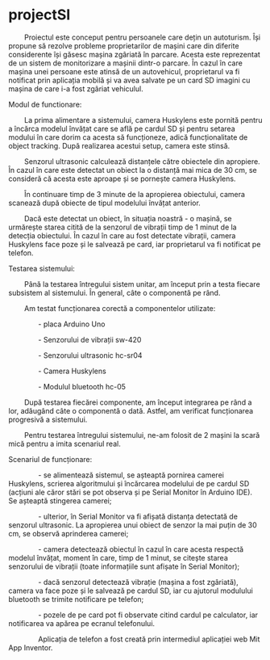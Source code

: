 # projectSI

&nbsp;&nbsp;&nbsp;&nbsp;&nbsp;&nbsp;&nbsp;    Proiectul este conceput pentru persoanele care dețin un autoturism. Își propune să rezolve probleme proprietarilor de mașini care din diferite considerente își găsesc mașina zgâriată în parcare. Acesta este reprezentat de un sistem de monitorizare a mașinii dintr-o parcare. În cazul în care mașina unei persoane este atinsă de un autovehicul, proprietarul va fi notificat prin aplicația mobilă și va avea salvate pe un card SD imagini cu mașina de care i-a fost zgâriat vehiculul. 



Modul de functionare: 


&nbsp;&nbsp;&nbsp;&nbsp;&nbsp;&nbsp;&nbsp;    La prima alimentare a sistemului, camera Huskylens este pornită pentru a încărca modelul învățat care se află pe cardul SD și pentru setarea modului în care dorim ca acesta să funcționeze, adică funcționalitate de object tracking. După realizarea acestui setup, camera este stinsă. 


&nbsp;&nbsp;&nbsp;&nbsp;&nbsp;&nbsp;&nbsp;    Senzorul ultrasonic calculează distanțele către obiectele din apropiere. În cazul în care este detectat un obiect la o distanță mai mica de 30 cm, se consideră că acesta este aproape și se pornește camera Huskylens. 


&nbsp;&nbsp;&nbsp;&nbsp;&nbsp;&nbsp;&nbsp;    În continuare timp de 3 minute de la apropierea obiectului, camera scanează după obiecte de tipul modelului învățat anterior. 


&nbsp;&nbsp;&nbsp;&nbsp;&nbsp;&nbsp;&nbsp;    Dacă este detectat un obiect, în situația noastră - o mașină, se urmărește starea citită de la senzorul de vibrații timp de 1 minut de la detecția obiectului. În cazul în care au fost detectate vibrații, camera Huskylens face poze și le salvează pe card, iar proprietarul va fi notificat pe telefon.




Testarea sistemului:


&nbsp;&nbsp;&nbsp;&nbsp;&nbsp;&nbsp;&nbsp;    Până la testarea întregului sistem unitar, am început prin a testa fiecare subsistem al sistemului. În general, câte o componentă pe rând.


&nbsp;&nbsp;&nbsp;&nbsp;&nbsp;&nbsp;&nbsp;    Am testat funcționarea corectă a componentelor utilizate:


&nbsp;&nbsp;&nbsp;&nbsp;&nbsp;&nbsp;&nbsp;&nbsp;&nbsp;&nbsp;&nbsp;&nbsp;&nbsp;&nbsp;      - placa Arduino Uno


&nbsp;&nbsp;&nbsp;&nbsp;&nbsp;&nbsp;&nbsp;&nbsp;&nbsp;&nbsp;&nbsp;&nbsp;&nbsp;&nbsp;      - Senzorului de vibrații sw-420


&nbsp;&nbsp;&nbsp;&nbsp;&nbsp;&nbsp;&nbsp;&nbsp;&nbsp;&nbsp;&nbsp;&nbsp;&nbsp;&nbsp;      - Senzorului ultrasonic hc-sr04


&nbsp;&nbsp;&nbsp;&nbsp;&nbsp;&nbsp;&nbsp;&nbsp;&nbsp;&nbsp;&nbsp;&nbsp;&nbsp;&nbsp;      - Camera Huskylens


&nbsp;&nbsp;&nbsp;&nbsp;&nbsp;&nbsp;&nbsp;&nbsp;&nbsp;&nbsp;&nbsp;&nbsp;&nbsp;&nbsp;      - Modulul bluetooth hc-05

    
&nbsp;&nbsp;&nbsp;&nbsp;&nbsp;&nbsp;&nbsp;     După testarea fiecărei componente, am început integrarea pe rând a lor, adăugând câte o componentă o dată. Astfel, am verificat funcționarea progresivă a sistemului.


&nbsp;&nbsp;&nbsp;&nbsp;&nbsp;&nbsp;&nbsp;     Pentru testarea întregului sistemului, ne-am folosit de 2 mașini la scară mică pentru a imita scenariul real.




Scenariul de funcționare:


&nbsp;&nbsp;&nbsp;&nbsp;&nbsp;&nbsp;&nbsp;&nbsp;&nbsp;&nbsp;&nbsp;&nbsp;&nbsp;&nbsp;     - se alimentează sistemul, se așteaptă pornirea camerei Huskylens, scrierea algoritmului și încărcarea modelului de pe cardul SD (acțiuni ale căror stări se pot observa și pe Serial Monitor în Arduino IDE). Se așteaptă stingerea camerei;

    
 &nbsp;&nbsp;&nbsp;&nbsp;&nbsp;&nbsp;&nbsp;&nbsp;&nbsp;&nbsp;&nbsp;&nbsp;&nbsp;&nbsp;    - ulterior, în Serial Monitor va fi afișată distanța detectată de senzorul ultrasonic. La apropierea unui obiect de senzor la mai puțin de 30 cm, se observă aprinderea camerei;
 
    
&nbsp;&nbsp;&nbsp;&nbsp;&nbsp;&nbsp;&nbsp;&nbsp;&nbsp;&nbsp;&nbsp;&nbsp;&nbsp;&nbsp; - camera detectează obiectul în cazul în care acesta respectă modelul învățat, moment în care, timp de 1 minut, se citește starea senzorului de vibrații (toate informațiile sunt afișate în Serial Monitor);
 
       
&nbsp;&nbsp;&nbsp;&nbsp;&nbsp;&nbsp;&nbsp;&nbsp;&nbsp;&nbsp;&nbsp;&nbsp;&nbsp;&nbsp;     - dacă senzorul detectează vibrație (mașina a fost zgâriată), camera va face poze și le salvează pe cardul SD, iar cu ajutorul modulului bluetooth se trimite notificare pe telefon;


&nbsp;&nbsp;&nbsp;&nbsp;&nbsp;&nbsp;&nbsp;&nbsp;&nbsp;&nbsp;&nbsp;&nbsp;&nbsp;&nbsp;     - pozele de pe card pot fi observate citind cardul pe calculator, iar notificarea va apărea pe ecranul telefonului.


&nbsp;&nbsp;&nbsp;&nbsp;&nbsp;&nbsp;&nbsp;&nbsp;&nbsp;&nbsp;&nbsp;&nbsp;&nbsp;&nbsp;     Aplicația de telefon a fost creată prin intermediul aplicației web Mit App Inventor.
